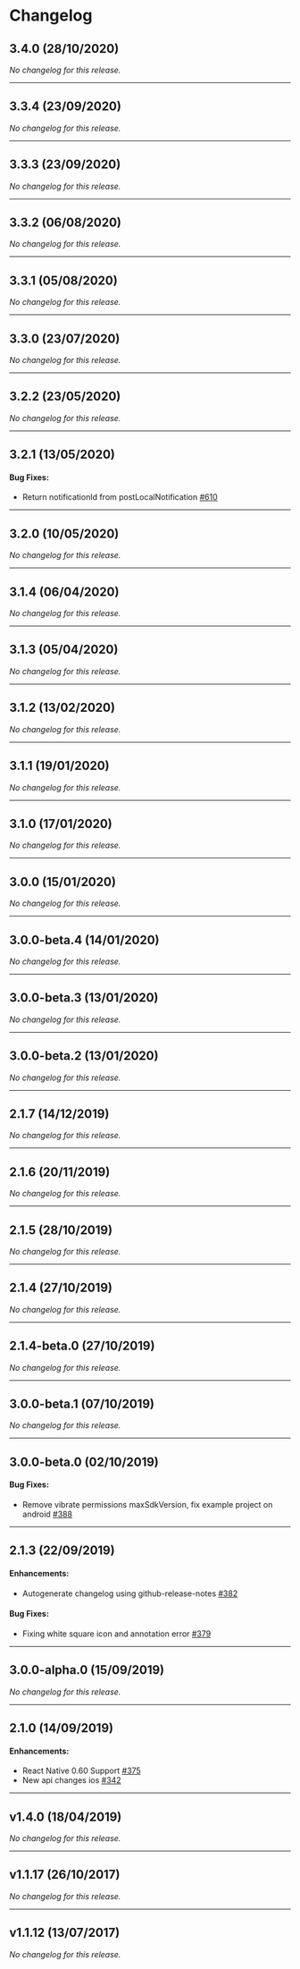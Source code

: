 # Changelog

## 3.4.0 (28/10/2020)
*No changelog for this release.*

---

## 3.3.4 (23/09/2020)
*No changelog for this release.*

---

## 3.3.3 (23/09/2020)
*No changelog for this release.*

---

## 3.3.2 (06/08/2020)
*No changelog for this release.*

---

## 3.3.1 (05/08/2020)
*No changelog for this release.*

---

## 3.3.0 (23/07/2020)
*No changelog for this release.*

---

## 3.2.2 (23/05/2020)
*No changelog for this release.*

---

## 3.2.1 (13/05/2020)

#### Bug Fixes:

- Return notificationId from postLocalNotification [#610](https://github.com/wix/react-native-notifications/pull/610)

---

## 3.2.0 (10/05/2020)
*No changelog for this release.*

---

## 3.1.4 (06/04/2020)
*No changelog for this release.*

---

## 3.1.3 (05/04/2020)
*No changelog for this release.*

---

## 3.1.2 (13/02/2020)
*No changelog for this release.*

---

## 3.1.1 (19/01/2020)
*No changelog for this release.*

---

## 3.1.0 (17/01/2020)
*No changelog for this release.*

---

## 3.0.0 (15/01/2020)
*No changelog for this release.*

---

## 3.0.0-beta.4 (14/01/2020)
*No changelog for this release.*

---

## 3.0.0-beta.3 (13/01/2020)
*No changelog for this release.*

---

## 3.0.0-beta.2 (13/01/2020)
*No changelog for this release.*

---

## 2.1.7 (14/12/2019)
*No changelog for this release.*

---

## 2.1.6 (20/11/2019)
*No changelog for this release.*

---

## 2.1.5 (28/10/2019)
*No changelog for this release.*

---

## 2.1.4 (27/10/2019)
*No changelog for this release.*

---

## 2.1.4-beta.0 (27/10/2019)
*No changelog for this release.*

---

## 3.0.0-beta.1 (07/10/2019)
*No changelog for this release.*

---

## 3.0.0-beta.0 (02/10/2019)

#### Bug Fixes:

- Remove vibrate permissions maxSdkVersion, fix example project on android [#388](https://github.com/wix/react-native-notifications/pull/388)

---

## 2.1.3 (22/09/2019)

#### Enhancements:

- Autogenerate changelog using github-release-notes [#382](https://github.com/wix/react-native-notifications/pull/382)

#### Bug Fixes:

- Fixing white square icon and annotation error [#379](https://github.com/wix/react-native-notifications/pull/379)

---

## 3.0.0-alpha.0 (15/09/2019)
*No changelog for this release.*

---

## 2.1.0 (14/09/2019)

#### Enhancements:

- React Native 0.60 Support [#375](https://github.com/wix/react-native-notifications/pull/375)
- New api changes ios [#342](https://github.com/wix/react-native-notifications/pull/342)

---

## v1.4.0 (18/04/2019)
*No changelog for this release.*

---

## v1.1.17 (26/10/2017)
*No changelog for this release.*

---

## v1.1.12 (13/07/2017)
*No changelog for this release.*
